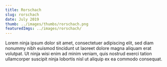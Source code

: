 ```yaml
---
title: Rorschach
slug: rorschach
date: July 2019
thumb: ../images/thumbs/rorschach.png
featuredImgs: ../images/rorschach/
---
```


Lorem ninja ipsum dolor sit amet, consectetuer adipiscing elit, sed diam nonummy nibh euismod tincidunt ut laoreet dolore magna aliquam erat volutpat. Ut ninja wisi enim ad minim veniam, quis nostrud exerci tation ullamcorper suscipit ninja lobortis nisl ut aliquip ex ea commodo consequat.